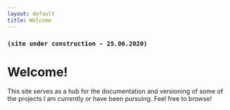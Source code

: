 ```yaml
---
layout: default
title: Welcome
---
```

### ```(site under construction - 25.06.2020)```
# Welcome!

This site serves as a hub for the documentation and versioning of some of the projects I am currently or have been pursuing. Feel free to browse!


